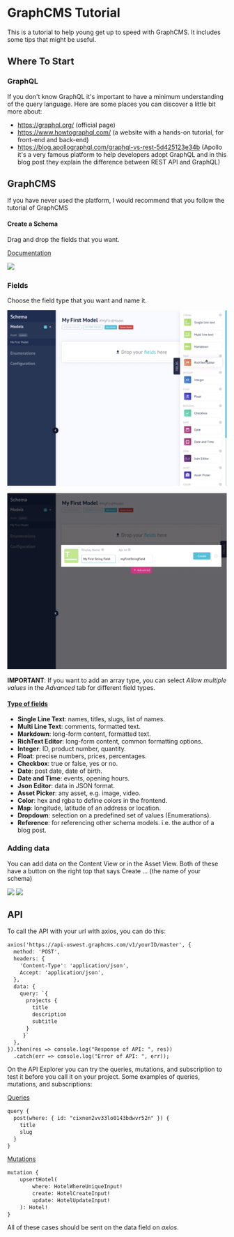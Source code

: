 # GraphCMS Tutorial
This is a tutorial to help young get up to speed with GraphCMS. It includes some tips that might be useful.

## Where To Start
### GraphQL
If you don't know GraphQL it's important to have a minimum understanding of the query language. Here are some places you can discover a little bit more about:
- https://graphql.org/ (official page)
- https://www.howtographql.com/ (a website with a hands-on tutorial, for front-end and back-end)
- https://blog.apollographql.com/graphql-vs-rest-5d425123e34b (Apollo it's a very famous platform to help developers adopt GraphQL and in this blog post they explain the difference between REST API and GraphQL)

## GraphCMS
If you have never used the platform, I would recommend that you follow the tutorial of GraphCMS

#### Create a Schema
 Drag and drop the fields that you want.

 [Documentation](https://graphcms.com/docs/graphcms-concepts/schemas)

![](https://graphcms.com/static/fb03ae00936165444ea7b25b2fa37227/a1bed/getting-started-creating-models.png)

### Fields
Choose the field type that you want and name it.

![](./images/fields.png)

![](./images/first-field.png)

<b>IMPORTANT</b>: If you want to add an array type, you can select <i>Allow multiple values</i> in the <i>Advanced</i> tab for different field types.

#### [Type of fields](https://graphcms.com/docs/graphcms-concepts/fields/)
- <b>Single Line Text</b>: names, titles, slugs, list of names.
- <b>Multi Line Text</b>: comments, formatted text.
- <b>Markdown</b>: long-form content, formatted text.
- <b>RichText Editor</b>: long-form content, common formatting options.
- <b>Integer</b>: ID, product number, quantity.
- <b>Float</b>: precise numbers, prices, percentages.
- <b>Checkbox</b>: true or false, yes or no.
- <b>Date</b>: post date, date of birth.
- <b>Date and Time</b>: events, opening hours.
- <b>Json Editor</b>: data in JSON format.
- <b>Asset Picker</b>: any asset, e.g. image, video.
- <b>Color</b>: hex and rgba to define colors in the frontend.
- <b>Map</b>: longitude, latitude of an address or location.
- <b>Dropdown</b>: selection on a predefined set of values (Enumerations).
- <b>Reference</b>: for referencing other schema models. i.e. the author of a blog post.

### Adding data
You can add data on the Content View or in the Asset View. Both of these have a button on the right top that says Create ... (the name of your schema)

![](https://media.graphcms.com/uhj5AM5aTKazk5gP5QqX)
![](https://media.graphcms.com/rSjUNVTiGGekv0pjzrEg)

## API
To call the API with your url with axios, you can do this:
```
axios('https://api-uswest.graphcms.com/v1/yourID/master', {
  method: 'POST',
  headers: {
    'Content-Type': 'application/json',
    Accept: 'application/json',
  },
  data: {
    query: `{ 
      projects {
        title
        description
        subtitle 
      }
     }`
  },
}).then(res => console.log("Response of API: ", res))
  .catch(err => console.log("Error of API: ", err));
  ```

  On the API Explorer you can try the queries, mutations, and subscription to test it before you call it on your project. Some examples of queries, mutations, and subscriptions:

[Queries](https://graphcms.com/docs/api/content-api#queries)
```
query {
  post(where: { id: "cixnen2vv33lo0143bdwvr52n" }) {
    title
    slug
  }
}
```

[Mutations](https://graphcms.com/docs/api/content-api#mutations)
```
mutation {
    upsertHotel(
        where: HotelWhereUniqueInput!
        create: HotelCreateInput!
        update: HotelUpdateInput!
    ): Hotel!
}
```

All of these cases should be sent on the data field on <i>axios</i>.
